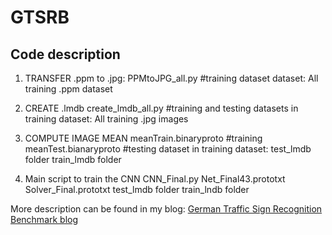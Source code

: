 # GTSRB

## Code description
1. TRANSFER .ppm to .jpg:
PPMtoJPG_all.py #training dataset
dataset:
All training .ppm dataset

2. CREATE .lmdb
create_lmdb_all.py #training and testing datasets in training
dataset:
All training .jpg images

3. COMPUTE IMAGE MEAN
meanTrain.binaryproto #training
meanTest.bianaryproto #testing dataset in training
dataset:
test_lmdb folder
train_lmdb folder

4. Main script to train the CNN
CNN_Final.py
Net_Final43.prototxt
Solver_Final.prototxt
test_lmdb folder
train_lndb folder

More description can be found in my blog:
[German Traffic Sign Recognition Benchmark blog](https://san-wang.github.io/blog/GTSRB/)

